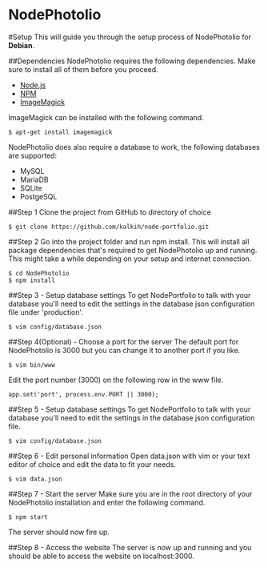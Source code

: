 # NodePhotolio

#Setup
This will guide you through the setup process of NodePhotolio for **Debian**.

##Dependencies
NodePhotolio requires the following dependencies. Make sure to install all of them before you proceed.
* [Node.js](http://nodejs.org/)
* [NPM](http://nodejs.org/)
* [ImageMagick](http://www.imagemagick.org/)

ImageMagick can be installed with the following command.
```
$ apt-get install imagemagick
```

NodePhotolio does also require a database to work, the following databases are supported:
* MySQL
* MariaDB
* SQLite
* PostgeSQL

##Step 1
Clone the project from GitHub to directory of choice

```
$ git clone https://github.com/kalkih/node-portfolio.git

```

##Step 2
Go into the project folder and run npm install. This will install all package dependencies that's required to get NodePhotolio up and running.
This might take a while depending on your setup and internet connection.

```
$ cd NodePhotolio
$ npm install
```

##Step 3 - Setup database settings
To get NodePortfolio to talk with your database you'll need to edit the settings in the database json configuration file under 'production'.

```
$ vim config/database.json

```

##Step 4(Optional) - Choose a port for the server
The default port for NodePhotolio is 3000 but you can change it to another port if you like.

```
$ vim bin/www

```

Edit the port number (3000) on the following row in the www file.

```
app.set('port', process.env.PORT || 3000);

```

##Step 5 - Setup database settings
To get NodePortfolio to talk with your database you'll need to edit the settings in the database json configuration file.


```
$ vim config/database.json

```

##Step 6 - Edit personal information
Open data.json with vim or your text editor of choice and edit the data to fit your needs.

```
$ vim data.json

```

##Step 7 - Start the server
Make sure you are in the root directory of your NodePhotolio installation and enter the following command.

```
$ npm start
```

The server should now fire up.

##Step 8 - Access the website
The server is now up and running and you should be able to access the website on localhost:3000.
